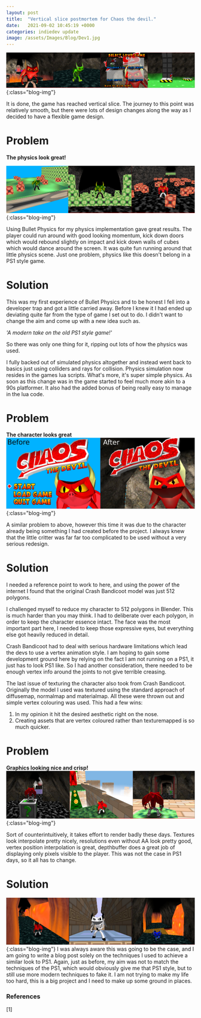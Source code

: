 ```yaml
---
layout: post
title:  "Vertical slice postmortem for Chaos the devil."
date:   2021-09-02 10:45:19 +0000
categories: indiedev update
image: /assets/Images/Blog/Dev1.jpg
---
```


![image-title-here](/assets/images/Blog/VerticalSlice.jpg){:class="blog-img"}

It is done, the game has reached vertical slice. The journey to this point was relatively smooth, but there were lots of design changes along the way as I decided to have a flexible game design.

# Problem
**The physics look great!**

![image-title-here](/assets/images/Blog/PhysicsTooGood.jpg){:class="blog-img"}

Using Bullet Physics for my physics implementation gave great results. The player could run around with good looking momentum, kick down doors which would rebound slightly on impact and kick down walls of cubes which would dance around the screen. It was quite fun running around that little physics scene. Just one problem, physics like this doesn't belong in a PS1 style game.

# Solution
This was my first experience of Bullet Physics and to be honest I fell into a developer trap and got a little carried away. Before I knew it I had ended up deviating quite far from the type of game I set out to do. I didn't want to change the aim and come up with a new idea such as.

*'A modern take on the old PS1 style game!'*

So there was only one thing for it, ripping out lots of how the physics was used.

I fully backed out of simulated physics altogether and instead went back to basics just using colliders and rays for collision. Physics simulation now resides in the games lua scripts. What's more, it's super simple physics. As soon as this change was in the game started to feel much more akin to a 90s platformer. It also had the added bonus of being really easy to manage in the lua code.

# Problem

**The character looks great**
![image-title-here](/assets/images/Blog/CharacterDetail.jpg){:class="blog-img"}

A similar problem to above, however this time it was due to the character already being something I had created before the project. I always knew that the little critter was far far too complicated to be used without a very serious redesign.

# Solution

I needed a reference point to work to here, and using the power of the internet I found that the original Crash Bandicoot model was just 512 polygons.

I challenged myself to reduce my character to 512 polygons in Blender. This is much harder than you may think. I had to deliberate over each polygon, in order to keep the character essence intact. The face was the most important part here, I needed to keep those expressive eyes, but everything else got heavily reduced in detail.

Crash Bandicoot had to deal with serious hardware limitations which lead the devs to use a vertex animation style. I am hoping to gain some development ground here by relying on the fact I am not running on a PS1, it just has to look PS1 like. So I had another consideration, there needed to be enough vertex info around the joints to not give terrible creasing.

The last issue of texturing the character also took from Crash Bandicoot. Originally the model I used was textured using the standard approach of diffusemap, normalmap and materialmap. All these were thrown out and simple vertex colouring was used. This had a few wins:
1. In my opinion it hit the desired aesthetic right on the nose.
2. Creating assets that are vertex coloured rather than texturemapped is so much quicker.


# Problem
**Graphics looking nice and crisp!**
![image-title-here](/assets/images/Blog/Hi-res-dev.jpg){:class="blog-img"}

Sort of counterintuitively, it takes effort to render badly these days. Textures look interpolate pretty nicely, resolutions even without AA look pretty good, vertex position interpolation is great, depthbuffer does a great job of displaying only pixels visible to the player. This was not the case in PS1 days, so it all has to change.

# Solution
![image-title-here](/assets/images/Blog/Low-res-dev.jpg){:class="blog-img"}
I was always aware this was going to be the case, and I am going to write a blog post solely on the techniques I used to achieve a similar look to PS1. Again, just as before, my aim was not to match the techniques of the PS1, which would obviously give me that PS1 style, but to still use more modern techniques to fake it. I am not trying to make my life too hard, this is a big project and I need to make up some ground in places.

### References
[1]

